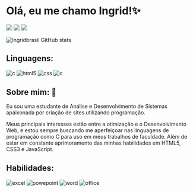# Olá, eu me chamo Ingrid!✨

<div>
  <a href="https://www.linkedin.com/in/ingrid-brasil-093226287?utm_source=share&utm_campaign=share_via&utm_content=profile&utm_medium=android_app" target="_blank"><img src="https://img.shields.io/badge/-LinkedIn-%230077B5?style=for-the-badge&logo=linkedin&logoColor=white" target="_blank" rel="external"></a> 
   <a href="https://www.instagram.com/ingriid_brasil?igsh=YWt2NWo0cGNpbXo0" target="_blank" rel="external"><img src="https://img.shields.io/badge/-Instagram-%23E4405F?style=for-the-badge&logo=instagram&logoColor=white" target="_blank" rel="external"></a>
  <a href = "mailto:ingridbrasil25@gmail.com"><img src="https://img.shields.io/badge/-Gmail-%23333?style=for-the-badge&logo=gmail&logoColor=white" target="_blank" rel="external"></a>
 
</div>

![ingridbrasil GitHub stats](https://github-readme-stats.vercel.app/api?username=ingridbrasil&show_icons=true&theme=radical&count_private=true)
## Linguagens:  

<div style="display: inline_block">
   <img align="center" alt="c" src="https://img.shields.io/badge/JavaScript-F7DF1E?style=for-the-badge&logo=javascript&logoColor=black" / 
  <div style="display: inline_block">
  <img align="center" alt="html5" src="https://img.shields.io/badge/HTML5-E34F26?style=for-the-badge&logo=html5&logoColor=white" / 
<div style="display: inline_block">
  <img align="center" alt="css" src="https://img.shields.io/badge/CSS3-1572B6?style=for-the-badge&logo=css3&logoColor=white" / 
  <div style="display: inline_block">
  <img align="center" alt="c" src="https://img.shields.io/badge/C-00599C?style=for-the-badge&logo=c&logoColor=white" / 
      <div style="display: inline_block">
    <nav>

 <h2>Sobre mim: 🤩</h2>
        <p>Eu sou uma estudante de Análise e Desenvolvimento de Sistemas apaixonada por criação de sites utilizando programação.</p>
        <p>Meus principais interesses estão entre a otimização e o Desenvolvimento Web, e estou sempre buscando me aperfeiçoar nas linguagens de programação como C para uso em meus trabalhos de faculdade. Além de estar em constante aprimoramento das minhas habilidades em HTML5, CSS3 e JavaScript.</p>

## Habilidades:

<div style="display: inline_block">
<img align="center" alt="excel" src="https://img.shields.io/badge/Microsoft_Excel-217346?style=for-the-badge&logo=microsoft-excel&logoColor=white" /
<div style="display: inline_block">
<img align="center" alt="powepoint" src="https://img.shields.io/badge/Microsoft_PowerPoint-B7472A?style=for-the-badge&logo=microsoft-powerpoint&logoColor=white" /
<div style="display: inline_block">
<img align="center" alt="word" src="https://img.shields.io/badge/Microsoft_Word-2B579A?style=for-the-badge&logo=microsoft-word&logoColor=white" /
<div style="display: inline_block">
<img align="center" alt="office" src="https://img.shields.io/badge/Microsoft_Office-D83B01?style=for-the-badge&logo=microsoft-office&logoColor=white" /
<div style="display: inline_block">

  
